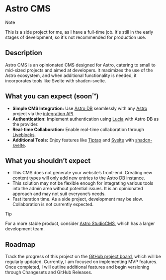 # Astro CMS

> [!NOTE]
> This is a side project for me, as I have a full-time job. It's still in the early stages of development, so it's not recommended for production use.

## Description

Astro CMS is an opinionated CMS designed for Astro, catering to small to mid-sized projects and aimed at developers. It maximizes the use of the Astro ecosystem, and when additional functionality is needed, it incorporates tools like Svelte with shadcn-svelte.

## What you can expect (soon™)
* **Simple CMS Integration:** Use [Astro DB](https://astro.build/db/) seamlessly with any [Astro](https://astro.build/) project via the [integration API](https://docs.astro.build/en/reference/integrations-reference/).
* **Authentication:** Implement authentication using [Lucia](https://lucia-auth.com/) with Astro DB as the provider.
* **Real-time Collaboration:** Enable real-time collaboration through [Liveblocks](https://liveblocks.io/).
* **Additional Tools:** Enjoy features like [Tiptap](https://tiptap.dev/) and [Svelte](https://svelte.dev/) with [shadcn-svelte](https://www.shadcn-svelte.com/).

## What you shouldn’t expect
* This CMS does not generate your website’s front-end. Creating new content types will only add new entries to the Astro DB instance.
* This solution may not be flexible enough for integrating various tools into the admin area without potential issues. It is an opinionated approach and may not suit everyone’s needs.
* Fast iteration time. As a side project, development may be slow. Collaboration is not currently expected.

> [!TIP]
> For a more stable product, consider [Astro StudioCMS](https://astro-studiocms.xyz/), which has a larger development team.

## Roadmap
Track the progress of this project on the [GitHub project board](https://github.com/users/miguderp/projects/4), which will be regularly updated. Currently, I am focused on implementing MVP features. Once completed, I will outline additional features and begin versioning through Changesets and GitHub Releases.

